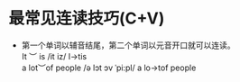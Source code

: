 # 最常见连读技巧(C+V)
* 第一个单词以辅音结尾，第二个单词以元音开口就可以连读。      
    It ︶ is     /it iz/   I->tis     
    a lot︶of people    /ə lɔt ɔv ˈpi:pl/       a lo->tof people     
